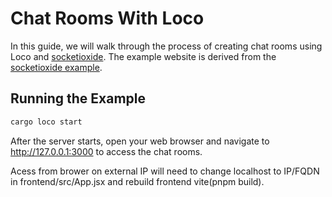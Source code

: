 # Chat Rooms With Loco



In this guide, we will walk through the process of creating chat rooms using Loco and [socketioxide](https://github.com/Totodore/socketioxide). The example website is derived from the [socketioxide example]((https://github.com/Totodore/socketioxide/tree/main/examples)).


## Running the Example
```sh
cargo loco start

```

After the server starts, open your web browser and navigate to http://127.0.0.1:3000 to access the chat rooms.

Acess from brower on external IP will need to change localhost to IP/FQDN in frontend/src/App.jsx and rebuild frontend vite(pnpm build).

